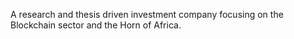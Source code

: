 A research and thesis driven investment company focusing on the Blockchain sector and the Horn of Africa.
